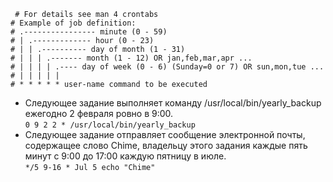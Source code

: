 

```
 # For details see man 4 crontabs
# Example of job definition:
# .---------------- minute (0 - 59)
# | .------------- hour (0 - 23)
# | | .---------- day of month (1 - 31)
# | | | .------- month (1 - 12) OR jan,feb,mar,apr ...
# | | | | .---- day of week (0 - 6) (Sunday=0 or 7) OR sun,mon,tue ...
# | | | | |
# * * * * * user-name command to be executed
```

- Следующее задание выполняет команду /usr/local/bin/yearly_backup ежегодно 2 февраля ровно в 9:00.
 <br/> `0 9 2 2 * /usr/local/bin/yearly_backup`
- Следующее задание отправляет сообщение электронной почты, содержащее слово Chime, владельцу этого задания каждые пять минут с 9:00 до 17:00 каждую пятницу в июле.
 <br/> `*/5 9-16 * Jul 5 echo "Chime"`



